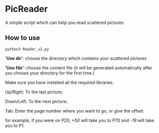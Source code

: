 # PicReader

A simple script which can help you read scattered pictures

## How to use

```shell
python3 Reader_v2.py
```

**'Use dir'**: choose the directory which contains your scattered pictures

**'Use file'**: choose the content file (it will be generated automatically after you choose your directory for the first time.)

Make sure you have installed all the required libraries.

Up/Right: To the last picture;

Down/Left: To the next picture;

Tab: Enter the page number where you want to go, or give the offset.

for example, if you were on P20, *+50* will take you to P70 and *-19* will take you to P1.
